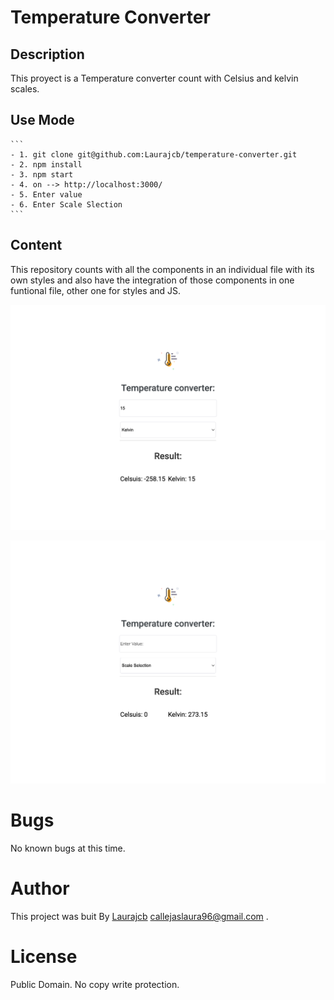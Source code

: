 # Temperature Converter 

## Description
 This proyect is a Temperature converter count with Celsius and kelvin scales.

## Use Mode 
    ```
    - 1. git clone git@github.com:Laurajcb/temperature-converter.git
    - 2. npm install
    - 3. npm start
    - 4. on --> http://localhost:3000/
    - 5. Enter value
    - 6. Enter Scale Slection
    ```
 

## Content
This repository counts with all the components in an individual file with its own styles and 
also have the integration of those components in one funtional file, other one for styles and JS.

![Desktop view](https://github.com/Laurajcb/temperature-converter/blob/main/src/assets/localhost_3000__%20(1).png)

![Mobile view](https://github.com/Laurajcb/temperature-converter/blob/main/src/assets/localhost_3000__.png)


# Bugs
No known bugs at this time.

# Author
This project was buit By [Laurajcb](https://www.linkedin.com/in/laura-callejas-she-her-16b710208/)  <callejaslaura96@gmail.com> .

# License
Public Domain. No copy write protection.
